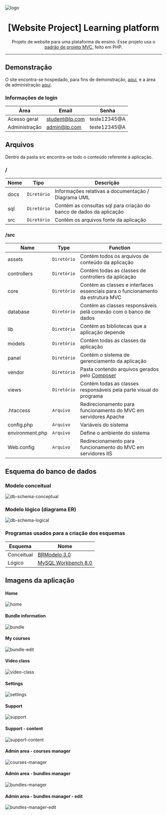![logo](https://github.com/williamniemiec/wp_learningPlatform/blob/master/docs/img/logo/logo.jpg?raw=true)

<h1 align='center'>[Website Project] Learning platform</h1>
<p align='center'>Projeto de website para uma plataforma de ensino. Esse projeto usa o <a href="https://github.com/williamniemiec/MVC-in-PHP">padrão de projeto MVC</a>, feito em PHP.</p>

<hr />

## Demonstração
O site encontra-se hospedado, para fins de demonstração, [aqui](http://wp-learning-platform.azurewebsites.net/), e a área de administração [aqui](http://wp-learning-platform.azurewebsites.net/panel/).

### Informações de login
| Àrea |Email| Senha|
|------- |------- | --- |
| Acesso geral | student@lp.com |	teste12345@A |
| Administração | admin@lp.com |	teste12345@A |

## Arquivos
Dentro da pasta src encontra-se todo o conteúdo referente à aplicação.

### /
|Nome| Tipo| Descrição
|------- | --- | ----
| docs |	 `Diretório`	| Informações relativas a documentação / Diagrama UML |
| sql 	|	 `Diretório`	| Contém as consultas sql para criação do banco de dados da aplicação |
| src 	|	 `Diretório`	| Contém os arquivos fonte da aplicação |

### /src
|Name| Type| Function
|------- | --- | ----
| 	assets				| `Diretório`	| Contém todos os arquivos de conteúdo da aplicação
| 	controllers 		| `Diretório`	| Contém todas as classes de controllers da aplicação
| 	core 				| `Diretório`	| Contém as classes e interfaces essenciais para o funcionamento da estrutura MVC
| database	|	 `Diretório`	| Contém as classes responsáveis pelã conexão com o banco de dados |
| lib	|	 `Diretório`	| Contém as bibliotecas que a aplicação depende |
| 	models 				| `Diretório`	| Contém todas as classes  da aplicação
| panel	|	 `Diretório`	| Contém o sistema de gerenciamento da aplicação |
| vendor	|	 `Diretório`	| Pasta contendo arquivos gerados pelo [Composer](https://getcomposer.org/) |
| 	views 				| `Diretório`	| Contém todas as classes responsáveis pela parte visual do programa
| 	.htaccess 				| `Arquivo`	| Redirecionamento para funcionamento do MVC em servidores Apache
| 	config.php 				| `Arquivo`	| Variáveis do sistema
| 	environment.php 				| `Arquivo`	| Define o ambiente do sistema
| 	Web.config 				| `Arquivo`	| Redirecionamento para funcionamento do MVC em servidores IIS

## Esquema do banco de dados
### Modelo conceitual
![db-schema-conceptual](https://github.com/williamniemiec/wp_learningPlatform/blob/master/docs/db/schemas/conceptual/schema-conceptual.png?raw=true)

### Modelo lógico (diagrama ER)
![db-schema-logical](https://github.com/williamniemiec/wp_learningPlatform/blob/master/docs/db/schemas/logical/schema-logical.png?raw=true)

### Programas usados para a criação dos esquemas
|Esquema|Nome|
|-------|----|
|Conceitual|[BRModelo 3.0](http://www.sis4.com/brModelo/)|
|Lógico|[MySQL Workbench 8.0](https://www.mysql.com/products/workbench/)|

## Imagens da aplicação

#### Home
![home](https://github.com/williamniemiec/wp_learningPlatform/blob/master/docs/img/app/home.png?raw=true)

#### Bundle information
![bundle](https://github.com/williamniemiec/wp_learningPlatform/blob/master/docs/gif/bundle.gif?raw=true)

#### My courses
![bundle-edit](https://github.com/williamniemiec/wp_learningPlatform/blob/master/docs/gif/my-courses.gif?raw=true)

#### Video class
![video-class](https://github.com/williamniemiec/wp_learningPlatform/blob/master/docs/gif/video-class.gif?raw=true)

#### Settings
![settings](https://github.com/williamniemiec/wp_learningPlatform/blob/master/docs/img/app/settings.png?raw=true)

#### Support
![support](https://github.com/williamniemiec/wp_learningPlatform/blob/master/docs/img/app/support.png?raw=true)

#### Support - content
![support-content](https://github.com/williamniemiec/wp_learningPlatform/blob/master/docs/img/app/support-content.png?raw=true)

#### Admin area - courses manager
![courses-manager](https://github.com/williamniemiec/wp_learningPlatform/blob/master/docs/img/app/courses-manager.png?raw=true)

#### Admin area - bundles manager
![bundles-manager](https://github.com/williamniemiec/wp_learningPlatform/blob/master/docs/img/app/bundles-manager.png?raw=true)

#### Admin area - bundles manager - edit
![bundles-manager-edit](https://github.com/williamniemiec/wp_learningPlatform/blob/master/docs/gif/bundle-edit.gif?raw=true)
